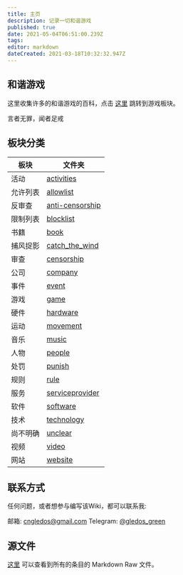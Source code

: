 ```yaml
---
title: 主页
description: 记录一切和谐游戏
published: true
date: 2021-05-04T06:51:00.239Z
tags: 
editor: markdown
dateCreated: 2021-03-18T10:32:32.947Z
---
```


和谐游戏
--------

这里收集许多的和谐游戏的百科，点击 [这里](/game/game.md) 跳转到游戏板块。

言者无罪，闻者足戒

板块分类
--------

| 板块     | 文件夹                                                |
| -------- | ----------------------------------------------------- |
| 活动     | [activities](/activities/activities.md)                |
| 允许列表 | [allowlist](/allowlist/allowlist.md)                   |
| 反审查   | [anti-censorship](anti-censorship//anti-censorship.md) |
| 限制列表 | [blocklist](/blocklist/blocklist.md)                   |
| 书籍     | [book](/book/book.md)                                  |
| 捕风捉影 | [catch_the_wind](/catch_the_wind/catch_the_wind.md)    |
| 审查     | [censorship](/censorship/censorship.md)                |
| 公司     | [company](/company/company.md)                         |
| 事件     | [event](/event/event.md)                               |
| 游戏     | [game](/game/game.md)                                  |
| 硬件     | [hardware](/hardware/hardware.md)                      |
| 运动     | [movement](/movement/movement.md)                      |
| 音乐     | [music](/music/music.md)                               |
| 人物     | [people](/people/people.md)                            |
| 处罚     | [punish](/punish/punish.md)                            |
| 规则     | [rule](/rule/rule.md)                                  |
| 服务     | [serviceprovider](/serviceprovider/serviceprovider.md) |
| 软件     | [software](/software/software.md)                      |
| 技术     | [technology](/technology/technology.md)                |
| 尚不明确 | [unclear](/unclear/unclear.md)                         |
| 视频     | [video](/video/video.md)                               |
| 网站     | [website](/website/website.md)                         |

联系方式
--------

任何问题，或者想参与编写该Wiki，都可以联系我:

邮箱: cngledos@gmail.com
Telegram: [@gledos_green](t.me/gledos_green)

源文件
------

[这里](https://github.com/gledos/ggame) 可以查看到所有的条目的 Markdown Raw 文件。
